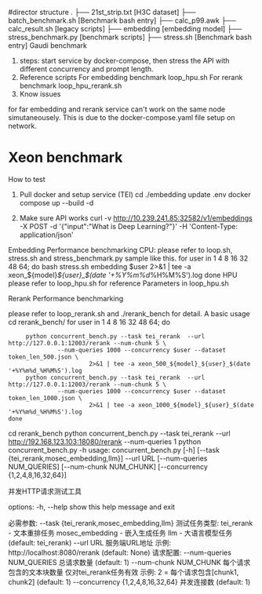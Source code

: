 #director structure
.
├── 21st_strip.txt  [H3C dataset]
├── batch_benchmark.sh [Benchmark bash entry]
├── calc_p99.awk
├── calc_result.sh  [legacy scripts]
├── embedding [embedding model]
├── stress_benchmark.py [benchmark scripts]
├── stress.sh [Benchmark bash entry]
Gaudi benchmark
1. steps:
start service by docker-compose, then stress the API with different concurrency and prompt length.
2. Reference scripts
For embedding benchmark
loop_hpu.sh
For rerank benchmark
loop_hpu_rerank.sh
3. Know issues

for far embedding and rerank service can't work on the same node simutaneousely. This is due to the docker-compose.yaml file setup on network.

 


Xeon benchmark 
=======================================================================
How to test
1. Pull docker and setup service (TEI)
cd ./embedding
update .env 
docker compose up --build -d 

2. Make sure API works
 curl -v http://10.239.241.85:32582/v1/embeddings  -X POST  -d '{"input":"What is Deep Learning?"}'             -H 'Content-Type: application/json'

Embedding Performance benchmarking
CPU:
please refer to loop.sh, stress.sh and  stress_benchmark.py
sample like this. 
for user in 1 4 8 16 32 48 64;
 do
      bash stress.sh embedding $user 2>&1 | tee -a xeon_${model}_${user}_$(date '+%Y%m%d_%H%M%S').log
done
HPU
please refer to loop_hpu.sh for reference
Parameters in loop_hpu.sh




Rerank Performance benchmarking

please refer to loop_rerank.sh and ./rerank_bench for detail. 
A basic usage 
 cd rerank_bench/
   for user in 1 4 8 16 32 48 64;
    do

         python concurrent_bench.py --task tei_rerank  --url http://127.0.0.1:12003/rerank --num-chunk 5 \
                  --num-queries 1000 --concurrency $user --dataset token_len_500.json \
                           2>&1 | tee -a xeon_500_${model}_${user}_$(date '+%Y%m%d_%H%M%S').log
         python concurrent_bench.py --task tei_rerank  --url http://127.0.0.1:12003/rerank --num-chunk 5 \
                  --num-queries 1000 --concurrency $user --dataset token_len_1000.json \
                           2>&1 | tee -a xeon_1000_${model}_${user}_$(date '+%Y%m%d_%H%M%S').log
    done



cd rerank_bench
python concurrent_bench.py --task tei_rerank --url http://192.168.123.103:18080/rerank --num-queries 1
 python concurrent_bench.py -h
 usage: concurrent_bench.py [-h] [--task {tei_rerank,mosec_embedding,llm}] --url URL [--num-queries NUM_QUERIES] [--num-chunk NUM_CHUNK] [--concurrency {1,2,4,8,16,32,64}]

 并发HTTP请求测试工具

 options:
   -h, --help            show this help message and exit

   必需参数:
     --task {tei_rerank,mosec_embedding,llm} 测试任务类型: tei_rerank - 文本重排任务 mosec_embedding - 嵌入生成任务 llm - 大语言模型任务 (default: tei_rerank)
     --url URL             服务端URL地址 示例: http://localhost:8080/rerank (default: None)
     请求配置:
     --num-queries NUM_QUERIES
     总请求数量  (default: 1)
     --num-chunk NUM_CHUNK
     每个请求包含的文本块数量 仅对tei_rerank任务有效 示例: 2 = 每个请求包含[chunk1, chunk2] (default: 1)
     --concurrency {1,2,4,8,16,32,64}
     并发连接数 (default: 1)




